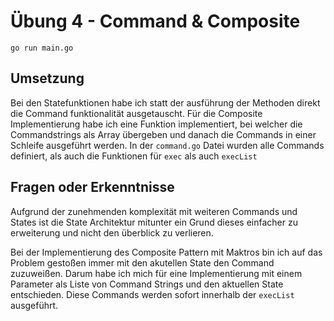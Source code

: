 # Übung 4 - Command & Composite

```
go run main.go
```

## Umsetzung

Bei den Statefunktionen habe ich statt der ausführung der Methoden direkt die Command funktionalität ausgetauscht.
Für die Composite Implementierung habe ich eine Funktion implementiert, bei welcher die Commandstrings als Array übergeben und danach die Commands in einer Schleife ausgeführt werden.
In der `command.go` Datei wurden alle Commands definiert, als auch die Funktionen für `exec` als auch `execList`

## Fragen oder Erkenntnisse

Aufgrund der zunehmenden komplexität mit weiteren Commands und States ist die State Architektur mitunter ein Grund dieses einfacher zu erweiterung und nicht den überblick zu verlieren.

Bei der Implementierung des Composite Pattern mit Maktros bin ich auf das Problem gestoßen immer mit den akutellen State den Command zuzuweißen. Darum habe ich mich für eine Implementierung mit einem Parameter als Liste von Command Strings und den aktuellen State entschieden. Diese Commands werden sofort innerhalb der `execList` ausgeführt.
